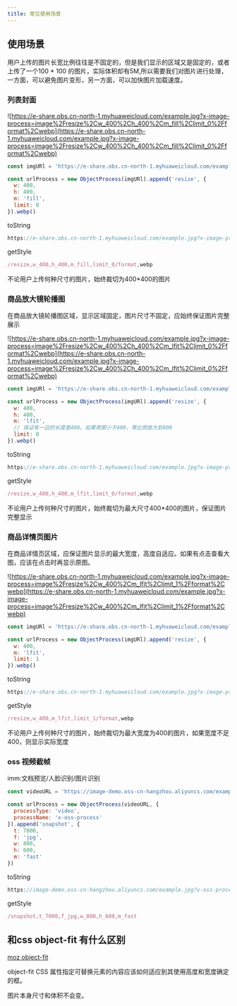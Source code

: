 ```yaml
---
title: 常见使用场景
---
```



## 使用场景

用户上传的图片长宽比例往往是不固定的，但是我们显示的区域又是固定的，或者上传了一个100 * 100 的图片，实际体积却有5M,所以需要我们对图片进行处理，一方面，可以避免图片变形，另一方面，可以加快图片加载速度。

### 列表封面

![https://e-share.obs.cn-north-1.myhuaweicloud.com/example.jpg?x-image-process=image%2Fresize%2Cw_400%2Ch_400%2Cm_fill%2Climit_0%2Fformat%2Cwebp](https://e-share.obs.cn-north-1.myhuaweicloud.com/example.jpg?x-image-process=image%2Fresize%2Cw_400%2Ch_400%2Cm_fill%2Climit_0%2Fformat%2Cwebp)

```` js
const imgURl = 'https://e-share.obs.cn-north-1.myhuaweicloud.com/example.jpg'

const urlProcess = new ObjectProcess(imgURl).append('resize', {
  w: 400,
  h: 400,
  m: 'fill',
  limit: 0
}).webp()
````

toString

```` js
https://e-share.obs.cn-north-1.myhuaweicloud.com/example.jpg?x-image-process=image%2Fresize%2Cw_400%2Ch_400%2Cm_fill%2Climit_0%2Fformat%2Cwebp
````

getStyle

```` js
/resize,w_400,h_400,m_fill,limit_0/format,webp
````

不论用户上传何种尺寸的图片，始终裁切为400*400的图片

### 商品放大镜轮播图

在商品放大镜轮播图区域，显示区域固定，图片尺寸不固定，应始终保证图片完整展示

![https://e-share.obs.cn-north-1.myhuaweicloud.com/example.jpg?x-image-process=image%2Fresize%2Cw_400%2Ch_400%2Cm_lfit%2Climit_0%2Fformat%2Cwebp](https://e-share.obs.cn-north-1.myhuaweicloud.com/example.jpg?x-image-process=image%2Fresize%2Cw_400%2Ch_400%2Cm_lfit%2Climit_0%2Fformat%2Cwebp)

```` js
const imgURl = 'https://e-share.obs.cn-north-1.myhuaweicloud.com/example.jpg'

const urlProcess = new ObjectProcess(imgURl).append('resize', {
  w: 400,
  h: 400,
  m: 'lfit',
  // 保证有一边的长度是400。如果原图小于400，等比例放大到400
  limit: 0
}).webp()
````

toString

```` js
https://e-share.obs.cn-north-1.myhuaweicloud.com/example.jpg?x-image-process=image%2Fresize%2Cw_400%2Ch_400%2Cm_lfit%2Climit_0%2Fformat%2Cwebp
````

getStyle

```` js
/resize,w_400,h_400,m_lfit,limit_0/format,webp
````

不论用户上传何种尺寸的图片，始终裁切为最大尺寸400*400的图片，保证图片完整显示

### 商品详情页图片

在商品详情页区域，应保证图片显示的最大宽度，高度自适应。如果有点击查看大图，应该在点击时再显示原图。

![https://e-share.obs.cn-north-1.myhuaweicloud.com/example.jpg?x-image-process=image%2Fresize%2Cw_400%2Cm_lfit%2Climit_1%2Fformat%2Cwebp](https://e-share.obs.cn-north-1.myhuaweicloud.com/example.jpg?x-image-process=image%2Fresize%2Cw_400%2Cm_lfit%2Climit_1%2Fformat%2Cwebp)

```` js
const imgURl = 'https://e-share.obs.cn-north-1.myhuaweicloud.com/example.jpg'

const urlProcess = new ObjectProcess(imgURl).append('resize', {
  w: 400,
  m: 'lfit',
  limit: 1
}).webp()
````

toString

```` js
https://e-share.obs.cn-north-1.myhuaweicloud.com/example.jpg?x-image-process=image%2Fresize%2Cw_400%2Cm_lfit%2Climit_1%2Fformat%2Cwebp
````

getStyle

```` js
/resize,w_400,m_lfit,limit_1/format,webp
````

不论用户上传何种尺寸的图片，始终裁切为最大宽度为400的图片，如果宽度不足400，则显示实际宽度


### oss 视频截帧
imm:文档预览/人脸识别/图片识别

```` js
const videoURL = 'https://image-demo.oss-cn-hangzhou.aliyuncs.com/example.jpg'

const urlProcess = new ObjectProcess(videoURL, {
  processType: 'video',
  processName: 'x-oss-process'
}).append('snapshot', {
  t: 7000,
  f: 'jpg',
  w: 800,
  h: 600,
  m: 'fast'
})
````

toString

```` js
https://image-demo.oss-cn-hangzhou.aliyuncs.com/example.jpg?x-oss-process=video%2Fsnapshot%2Ct_7000%2Cf_jpg%2Cw_800%2Ch_600%2Cm_fast
````

getStyle

```` js
/snapshot,t_7000,f_jpg,w_800,h_600,m_fast
````


## 和css object-fit 有什么区别

[moz object-fit](https://developer.mozilla.org/zh-CN/docs/Web/CSS/object-fit)



object-fit CSS 属性指定可替换元素的内容应该如何适应到其使用高度和宽度确定的框。



图片本身尺寸和体积不会变。

